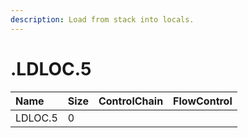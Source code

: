 ```yaml
---
description: Load from stack into locals.
---
```


# .LDLOC.5

| Name | Size | ControlChain | FlowControl |
| :--- | :--- | :--- | :--- |
| LDLOC.5 | 0 |  |  |

